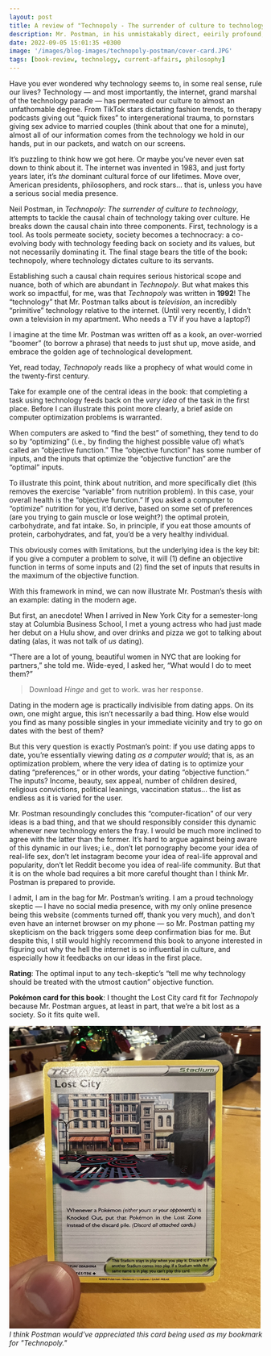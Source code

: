 ```yaml
---
layout: post
title: A review of "Technopoly - The surrender of culture to technology" by Neil Postman
description: Mr. Postman, in his unmistakably direct, eeirily profound, and occasionally sarcastic way, foretells of a society where technology dictates culture to consumers. And it's hard to say he's wrong.
date: 2022-09-05 15:01:35 +0300
image: '/images/blog-images/technopoly-postman/cover-card.JPG'
tags: [book-review, technology, current-affairs, philosophy]
---
```


Have you ever wondered why technology seems to, in some real sense, rule our lives? Technology — and most importantly, the internet, grand marshal of the technology parade — has permeated our culture to almost an unfathomable degree. From TikTok stars dictating fashion trends, to therapy podcasts giving out “quick fixes” to intergenerational trauma, to pornstars giving sex advice to married couples (think about that one for a minute), almost all of our information comes from the technology we hold in our hands, put in our packets, and watch on our screens.

It’s puzzling to think how we got here. Or maybe you’ve never even sat down to think about it. The internet was invented in 1983, and just forty years later, it’s _the_ dominant cultural force of our lifetimes. Move over, American presidents, philosophers, and rock stars… that is, unless you have a serious social media presence.

Neil Postman, in _Technopoly: The surrender of culture to technology_, attempts to tackle the causal chain of technology taking over culture. He breaks down the causal chain into three components. First, technology is a tool. As tools permeate society, society becomes a technocracy: a co-evolving body with technology feeding back on society and its values, but not necessarily dominating it. The final stage bears the title of the book: technopoly, where technology dictates culture to its servants.

Establishing such a causal chain requires serious historical scope and nuance, both of which are abundant in _Technopoly_. But what makes this work so impactful, for me, was that _Technopoly_ was written in **1992**! The “technology” that Mr. Postman talks about is _television_, an incredibly “primitive” technology relative to the internet. (Until very recently, I didn’t own a television in my apartment. Who needs a TV if you have a laptop?)

I imagine at the time Mr. Postman was written off as a kook, an over-worried “boomer” (to borrow a phrase) that needs to just shut up, move aside, and embrace the golden age of technological development.

Yet, read today, _Technopoly_ reads like a prophecy of what would come in the twenty-first century. 

Take for example one of the central ideas in the book: that completing a task using technology feeds back on the _very idea_ of the task in the first place. Before I can illustrate this point more clearly, a brief aside on computer optimization problems is warranted.

When computers are asked to “find the best” of something, they tend to do so by “optimizing” (i.e., by finding the highest possible value of) what’s called an “objective function.” The “objective function” has some number of inputs, and the inputs that optimize the “objective function” are the “optimal” inputs.

To illustrate this point, think about nutrition, and more specifically diet (this removes the exercise “variable” from nutrition problem). In this case, your overall health is the “objective function.” If you asked a computer to “optimize” nutrition for you, it’d derive, based on some set of preferences (are you trying to gain muscle or lose weight?) the optimal protein, carbohydrate, and fat intake. So, in principle, if you eat those amounts of protein, carbohydrates, and fat, you’d be a very healthy individual. 

This obviously comes with limitations, but the underlying idea is the key bit: if you give a computer a problem to solve, it will (1) define an objective function in terms of some inputs and (2) find the set of inputs that results in the maximum of the objective function. 

With this framework in mind, we can now illustrate Mr. Postman’s thesis with an example: dating in the modern age. 

But first, an anecdote! When I arrived in New York City for a semester-long stay at Columbia Business School, I met a young actress who had just made her debut on a Hulu show, and over drinks and pizza we got to talking about dating (alas, it was not talk of _us_ dating). 

“There are a lot of young, beautiful women in NYC that are looking for partners,” she told me. Wide-eyed, I asked her, “What would I do to meet them?” 

> Download _Hinge_ and get to work. 
was her response.

Dating in the modern age is practically indivisible from dating apps. On its own, one might argue, this isn’t necessarily a bad thing. How else would you find as many possible singles in your immediate vicinity and try to go on dates with the best of them?

But this very question is exactly Postman’s point: if you use dating apps to date, you’re essentially viewing dating _as a computer would_; that is, as an optimization problem, where the very idea of dating is to optimize your dating “preferences,” or in other words, your dating “objective function.” The inputs? Income, beauty, sex appeal, number of children desired, religious convictions, political leanings, vaccination status… the list as endless as it is varied for the user.

Mr. Postman resoundingly concludes this “computer-fication” of our very ideas is a bad thing, and that we should responsibly consider this dynamic whenever new technology enters the fray. I would be much more inclined to agree with the latter than the former. It’s hard to argue against being aware of this dynamic in our lives; i.e., don’t let pornography become your idea of real-life sex, don’t let instagram become your idea of real-life approval and popularity, don’t let Reddit become you idea of real-life community. But that it is on the whole bad requires a bit more careful thought than I think Mr. Postman is prepared to provide.

I admit, I am in the bag for Mr. Postman’s writing. I am a proud technology skeptic — I have no social media presence, with my only online presence being this website (comments turned off, thank you very much), and don’t even have an internet browser on my phone — so Mr. Postman patting my skepticism on the back triggers some deep confirmation bias for me. But despite this, I still would highly recommend this book to anyone interested in figuring out why the hell the internet is so influential in culture, and especially how it feedbacks on our ideas in the first place.

**Rating**: The optimal input to any tech-skeptic’s “tell me why technology should be treated with the utmost caution” objective function. 

**Pok&eacute;mon card for this book**: I thought the Lost City card fit for _Technopoly_ because Mr. Postman argues, at least in part, that we’re a bit lost as a society. So it fits quite well. 

<div class="gallery-box">
  <div class="gallery">
    <img src="/images/blog-images/technopoly-postman/card.JPG" loading="lazy" style="width:500px;height:600px;">
  </div>
  <em>I think Postman would've appreciated this card being used as my bookmark for "Technopoly."</em>
</div>